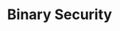 ---
title: Binary Security
linkTitle: Binary Security
type: docs
weight: 20
menu:
  main:
    weight: 20
---